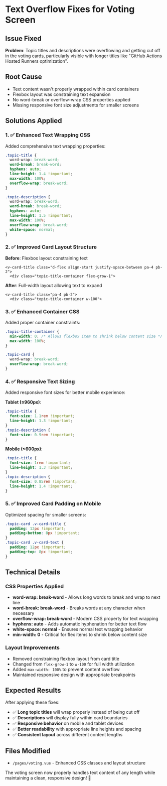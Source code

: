 # Text Overflow Fixes for Voting Screen

## Issue Fixed
**Problem**: Topic titles and descriptions were overflowing and getting cut off in the voting cards, particularly visible with longer titles like "GitHub Actions Hosted Runners optimization".

## Root Cause
- Text content wasn't properly wrapped within card containers
- Flexbox layout was constraining text expansion
- No word-break or overflow-wrap CSS properties applied
- Missing responsive font size adjustments for smaller screens

## Solutions Applied

### 1. ✅ Enhanced Text Wrapping CSS
Added comprehensive text wrapping properties:
```css
.topic-title {
  word-wrap: break-word;
  word-break: break-word;
  hyphens: auto;
  line-height: 1.4 !important;
  max-width: 100%;
  overflow-wrap: break-word;
}

.topic-description {
  word-wrap: break-word;
  word-break: break-word;
  hyphens: auto;
  line-height: 1.5 !important;
  max-width: 100%;
  overflow-wrap: break-word;
  white-space: normal;
}
```

### 2. ✅ Improved Card Layout Structure
**Before**: Flexbox layout constraining text
```vue
<v-card-title class="d-flex align-start justify-space-between pa-4 pb-2">
  <div class="topic-title-container flex-grow-1">
```

**After**: Full-width layout allowing text to expand
```vue
<v-card-title class="pa-4 pb-2">
  <div class="topic-title-container w-100">
```

### 3. ✅ Enhanced Container CSS
Added proper container constraints:
```css
.topic-title-container {
  min-width: 0; /* Allows flexbox item to shrink below content size */
  max-width: 100%;
}

.topic-card {
  word-wrap: break-word;
  overflow-wrap: break-word;
}
```

### 4. ✅ Responsive Text Sizing
Added responsive font sizes for better mobile experience:

**Tablet (≤960px)**:
```css
.topic-title {
  font-size: 1.1rem !important;
  line-height: 1.3 !important;
}
.topic-description {
  font-size: 0.9rem !important;
}
```

**Mobile (≤600px)**:
```css
.topic-title {
  font-size: 1rem !important;
  line-height: 1.3 !important;
}
.topic-description {
  font-size: 0.85rem !important;
  line-height: 1.4 !important;
}
```

### 5. ✅ Improved Card Padding on Mobile
Optimized spacing for smaller screens:
```css
.topic-card .v-card-title {
  padding: 12px !important;
  padding-bottom: 8px !important;
}
.topic-card .v-card-text {
  padding: 12px !important;
  padding-top: 8px !important;
}
```

## Technical Details

### CSS Properties Applied
- **word-wrap: break-word** - Allows long words to break and wrap to next line
- **word-break: break-word** - Breaks words at any character when necessary
- **overflow-wrap: break-word** - Modern CSS property for text wrapping
- **hyphens: auto** - Adds automatic hyphenation for better text flow
- **white-space: normal** - Ensures normal text wrapping behavior
- **min-width: 0** - Critical for flex items to shrink below content size

### Layout Improvements
- Removed constraining flexbox layout from card title
- Changed from `flex-grow-1` to `w-100` for full width utilization
- Added `max-width: 100%` to prevent content overflow
- Maintained responsive design with appropriate breakpoints

## Expected Results

After applying these fixes:
- ✅ **Long topic titles** will wrap properly instead of being cut off
- ✅ **Descriptions** will display fully within card boundaries
- ✅ **Responsive behavior** on mobile and tablet devices
- ✅ **Better readability** with appropriate line heights and spacing
- ✅ **Consistent layout** across different content lengths

## Files Modified
- `/pages/voting.vue` - Enhanced CSS classes and layout structure

The voting screen now properly handles text content of any length while maintaining a clean, responsive design! 🎯
